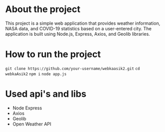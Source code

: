 # About the project

This project is a simple web application that provides weather information, NASA data, and COVID-19 statistics based on a user-entered city. The application is built using Node.js, Express, Axios, and Geolib libraries.

# How to run the project

```git clone https://github.com/your-username/webkaasik2.git```
```cd webkaAsik2```
```npm i```
```node app.js```

# Used api's and libs

- Node Express 
- Axios
- Geolib
- Open Weather API
